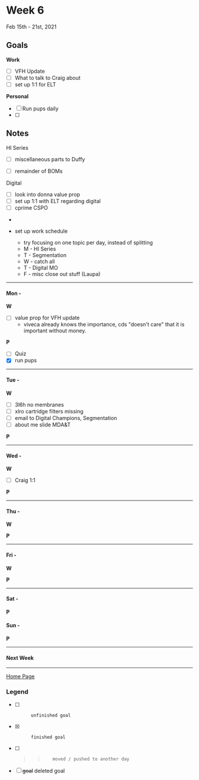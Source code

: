 # Week 6
Feb 15th - 21st, 2021

## Goals

**Work**

- [ ] VFH Update
- [ ] What to talk to Craig about
- [ ] set up 1:1 for ELT

**Personal**

- [ ] Run pups daily
- [ ] 


## Notes
HI Series
- [ ] miscellaneous parts to Duffy
- [ ] remainder of BOMs



Digital
- [ ] look into donna value prop
- [ ] set up 1:1 with ELT regarding digital
- [ ] cprime CSPO
- 

- set up work schedule
	- try focusing on one topic per day, instead of splitting
	- M - HI Series
	- T - Segmentation
	- W - catch all
	- T - Digital MO
	- F - misc close out stuff (Laupa)

----------

#### Mon -  ####

**W**
- [ ] value prop for VFH update
	- viveca already knows the importance, cds "doesn't care" that it is important without money.  

**P**
- [ ] Quiz
- [x] run pups

----------

#### Tue -  ####

**W**
- [ ] 3l6h no membranes
- [ ] xlro cartridge filters missing
- [ ] email to Digital Champions, Segmentation
- [ ] about me slide MDA&T 

**P**


----------

#### Wed -  ####

**W**
- [ ] Craig 1:1

**P**


----------

#### Thu -  ####

**W**


**P**


----------

#### Fri -  ####

**W**


**P**


----------

#### Sat -  ####

**P**

#### Sun -  ####

**P**

----------

#### Next Week

----------

[Home Page](https://ch3ck3rs.github.io/Goals)

### Legend

- [ ] 			unfinished goal
- [x] 			finished goal
- [ ] >> 		moved / pushed to another day
- [ ] ~~goal~~	deleted goal
